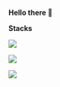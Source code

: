 **Hello there 👋**

**Stacks**
<p>
  <a href="https://skillicons.dev">
    <img src="https://skillicons.dev/icons?i=python,c,cs,unity" />
  </a>
</p>
<p>
  <a href="https://skillicons.dev">
    <img src="https://skillicons.dev/icons?i=figma,react,nodejs,mongodb,mysql" />
  </a>
</p>
<p>
  <a href="https://skillicons.dev">
    <img src="https://skillicons.dev/icons?i=git,linux,aws" />
  </a>
</p>


